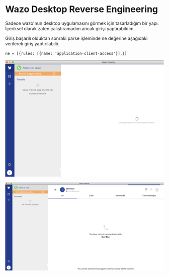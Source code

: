 # Wazo Desktop Reverse Engineering

Sadece wazo'nun desktop uygulamasını görmek için tasarladığım bir yapı. İçeriksel olarak zaten çalıştıramadım ancak girişi yaptırabildim.


Giriş başarılı olduktan sonraki parse işleminde ne değerine aşağıdaki verilerek giriş yaptırılabilir.

```
ne = [{rules: [{name: 'application-client-access'}],}]
```

![image1](start.png)

![image1](login.png)

